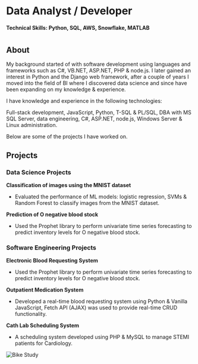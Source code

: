 # Data Analyst / Developer

#### Technical Skills: Python, SQL, AWS, Snowflake, MATLAB
#

## About

My background started of with software development using languages and frameworks such as C#, VB.NET, ASP.NET, PHP & node.js. I later gained an interest in Python and the Django web framework, after a couple of years I moved into the field of BI where I discovered data science and since have been expanding on my knowledge & experience. 

I have knowledge and experience in the following technologies: 

Full-stack development, JavaScript, Python, T-SQL & PL/SQL, DBA with MS SQL Server, data engineering, C#, ASP.NET, node.js, Windows Server & Linux administration. 

Below are some of the projects I have worked on. 

## Projects

### Data Science Projects

**Classification of images using the MNIST dataset**
- Evaluated the performance of ML models: logistic regression, SVMs & Random Forest to classify images from the MNIST dataset. 

**Prediction of O negative blood stock**
- Used the Prophet library to perform univariate time series forecasting to predict inventory levels for O negative blood stock.

### Software Engineering Projects

**Electronic Blood Requesting System**
- Used the Prophet library to perform univariate time series forecasting to predict inventory levels for O negative blood stock.

**Outpatient Medication System**
- Developed a real-time blood requesting system using Python & Vanilla JavaScript, Fetch API (AJAX) was used to provide real-time CRUD functionality.

**Cath Lab Scheduling System**
- A scheduling system developed using PHP & MySQL to manage STEMI patients for Cardiology.

![Bike Study](/assets/img/bike_study.jpeg)
